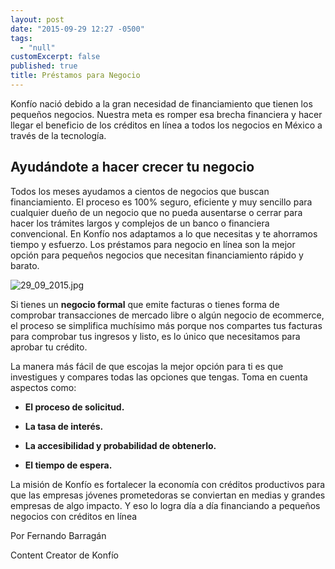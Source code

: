 ```yaml
---
layout: post
date: "2015-09-29 12:27 -0500"
tags: 
  - "null"
customExcerpt: false
published: true
title: Préstamos para Negocio
---
```






Konfío nació debido a la gran necesidad de financiamiento que tienen los pequeños negocios. Nuestra meta es romper esa brecha financiera y hacer llegar el beneficio de los créditos en línea a todos los negocios en México a través de la tecnología.

## Ayudándote a hacer crecer tu negocio
Todos los meses ayudamos a cientos de negocios que buscan financiamiento. El proceso es 100% seguro, eficiente y muy sencillo para cualquier dueño de un negocio que no pueda ausentarse o cerrar para hacer los trámites largos y complejos de un banco o financiera convencional. En Konfío nos adaptamos a lo que necesitas y te ahorramos tiempo y esfuerzo. Los préstamos para negocio en línea son la mejor opción para pequeños negocios que necesitan financiamiento rápido y barato.  

![29_09_2015.jpg]({{site.baseurl}}/img/29_09_2015.jpg)

Si tienes un **negocio formal** que emite facturas o tienes forma de comprobar transacciones de mercado libre o algún negocio de ecommerce, el proceso se simplifica muchísimo más porque nos compartes tus facturas para comprobar tus ingresos y listo, es lo único que necesitamos para aprobar tu crédito. 

La manera más fácil de que escojas la mejor opción para ti es que investigues y compares todas las opciones que tengas. Toma en cuenta aspectos como: 

- **El proceso de solicitud.**

- **La tasa de interés.**

- **La accesibilidad y probabilidad de obtenerlo.**

- **El tiempo de espera.**

La misión de Konfío es fortalecer la economía con créditos productivos para que las empresas jóvenes prometedoras se conviertan en medias y grandes empresas de algo impacto. Y eso lo logra día a día financiando a pequeños negocios con créditos en línea 

Por Fernando Barragán

Content Creator de Konfío

